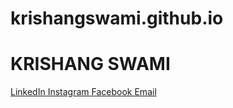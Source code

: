 krishangswami.github.io
=======================
<!DOCTYPE html>
<html>
    <head>
        <title>Krishang Swami</title>
        <link type = "text/css" rel = "stylesheet" href="CSS"
    </head>          
    <body>
        <h1>KRISHANG SWAMI</h1>
        <div>
            <a href = "https://www.linkedin.com/pub/krishang-swami/a5/609/8b9" target="_blank">
                <p1>
                    LinkedIn
                </p1>
            </a>
            <a href = "http://instagram.com/krish.swami/" target="_blank">
                <p2>
                    Instagram
                </p2>
            </a>
            <a href = "https://www.facebook.com/krishangswami" target="_blank">
                <p3>
                    Facebook
                </p3>
            </a>
            <a href = "mailto:krishangswami@gmail.com">
                <p4>
                    Email
                </p4>
            </a> 
        </div>
    </body>
</html>
